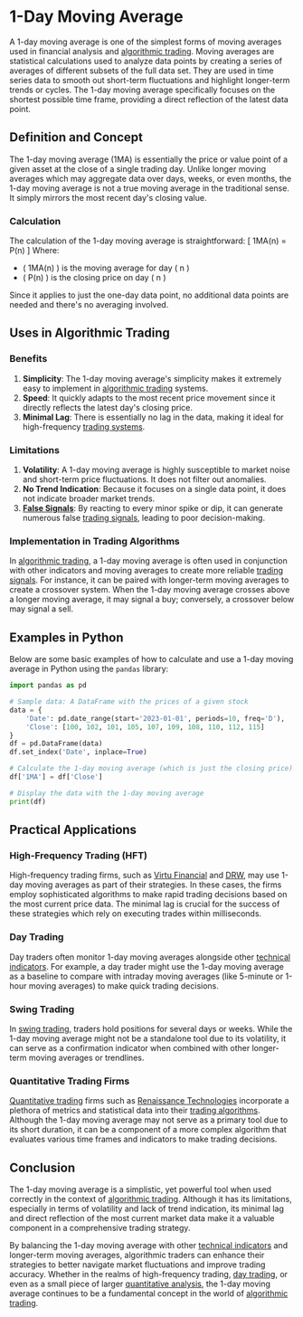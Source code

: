 # 1-Day Moving Average

A 1-day moving average is one of the simplest forms of moving averages used in financial analysis and [algorithmic trading](../a/algorithmic_trading.md). Moving averages are statistical calculations used to analyze data points by creating a series of averages of different subsets of the full data set. They are used in time series data to smooth out short-term fluctuations and highlight longer-term trends or cycles. The 1-day moving average specifically focuses on the shortest possible time frame, providing a direct reflection of the latest data point.

## Definition and Concept

The 1-day moving average (1MA) is essentially the price or value point of a given asset at the close of a single trading day. Unlike longer moving averages which may aggregate data over days, weeks, or even months, the 1-day moving average is not a true moving average in the traditional sense. It simply mirrors the most recent day's closing value.

### Calculation

The calculation of the 1-day moving average is straightforward:
\[ 1MA(n) = P(n) \]
Where:
- \( 1MA(n) \) is the moving average for day \( n \)
- \( P(n) \) is the closing price on day \( n \)

Since it applies to just the one-day data point, no additional data points are needed and there's no averaging involved.

## Uses in Algorithmic Trading

### Benefits

1. **Simplicity**: The 1-day moving average's simplicity makes it extremely easy to implement in [algorithmic trading](../a/algorithmic_trading.md) systems.
2. **Speed**: It quickly adapts to the most recent price movement since it directly reflects the latest day's closing price.
3. **Minimal Lag**: There is essentially no lag in the data, making it ideal for high-frequency [trading systems](../t/trading_systems.md).

### Limitations

1. **Volatility**: A 1-day moving average is highly susceptible to market noise and short-term price fluctuations. It does not filter out anomalies.
2. **No Trend Indication**: Because it focuses on a single data point, it does not indicate broader market trends.
3. **[False Signals](../f/false_signals_in_trading.md)**: By reacting to every minor spike or dip, it can generate numerous false [trading signals](../t/trading_signals.md), leading to poor decision-making.

### Implementation in Trading Algorithms

In [algorithmic trading](../a/algorithmic_trading.md), a 1-day moving average is often used in conjunction with other indicators and moving averages to create more reliable [trading signals](../t/trading_signals.md). For instance, it can be paired with longer-term moving averages to create a crossover system. When the 1-day moving average crosses above a longer moving average, it may signal a buy; conversely, a crossover below may signal a sell.

## Examples in Python

Below are some basic examples of how to calculate and use a 1-day moving average in Python using the `pandas` library:

```python
import pandas as pd

# Sample data: A DataFrame with the prices of a given stock
data = {
    'Date': pd.date_range(start='2023-01-01', periods=10, freq='D'),
    'Close': [100, 102, 101, 105, 107, 109, 108, 110, 112, 115]
}
df = pd.DataFrame(data)
df.set_index('Date', inplace=True)

# Calculate the 1-day moving average (which is just the closing price)
df['1MA'] = df['Close']

# Display the data with the 1-day moving average
print(df)
```

## Practical Applications

### High-Frequency Trading (HFT)

High-frequency trading firms, such as [Virtu Financial](https://www.virtu.com/) and [DRW](https://www.drw.com/), may use 1-day moving averages as part of their strategies. In these cases, the firms employ sophisticated algorithms to make rapid trading decisions based on the most current price data. The minimal lag is crucial for the success of these strategies which rely on executing trades within milliseconds.

### Day Trading

Day traders often monitor 1-day moving averages alongside other [technical indicators](../t/technical_indicators.md). For example, a day trader might use the 1-day moving average as a baseline to compare with intraday moving averages (like 5-minute or 1-hour moving averages) to make quick trading decisions.

### Swing Trading

In [swing trading](../s/swing_trading.md), traders hold positions for several days or weeks. While the 1-day moving average might not be a standalone tool due to its volatility, it can serve as a confirmation indicator when combined with other longer-term moving averages or trendlines.

### Quantitative Trading Firms

[Quantitative trading](../q/quantitative_trading.md) firms such as [Renaissance Technologies](https://www.rentec.com/) incorporate a plethora of metrics and statistical data into their [trading algorithms](../t/trading_algorithms.md). Although the 1-day moving average may not serve as a primary tool due to its short duration, it can be a component of a more complex algorithm that evaluates various time frames and indicators to make trading decisions.

## Conclusion

The 1-day moving average is a simplistic, yet powerful tool when used correctly in the context of [algorithmic trading](../a/algorithmic_trading.md). Although it has its limitations, especially in terms of volatility and lack of trend indication, its minimal lag and direct reflection of the most current market data make it a valuable component in a comprehensive trading strategy.

By balancing the 1-day moving average with other [technical indicators](../t/technical_indicators.md) and longer-term moving averages, algorithmic traders can enhance their strategies to better navigate market fluctuations and improve trading accuracy. Whether in the realms of high-frequency trading, [day trading](../d/day_trading.md), or even as a small piece of larger [quantitative analysis](../q/quantitative_analysis.md), the 1-day moving average continues to be a fundamental concept in the world of [algorithmic trading](../a/algorithmic_trading.md).